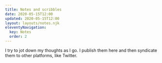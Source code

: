 ```yaml
---
title: Notes and scribbles
date: 2020-05-15T12:00
updated: 2020-05-15T12:00
layout: layouts/notes.njk
eleventyNavigation:
  key: Notes
  order: 2
---
```


I try to jot down my thoughts as I go. I publish them here and then syndicate them to other platforms, like Twitter.
